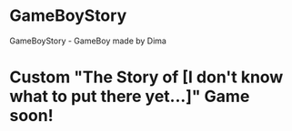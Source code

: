# GameBoyStory
 GameBoyStory - GameBoy made by Dima

# Custom "The Story of [I don't know what to put there yet...]" Game soon!
